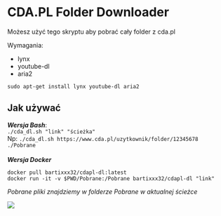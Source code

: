 

# CDA.PL Folder Downloader
Możesz użyć tego skryptu aby pobrać cały folder z cda.pl


Wymagania:

 - lynx<br>
 - youtube-dl
 - aria2
 
  `sudo apt-get install lynx youtube-dl aria2`
## Jak używać
***Wersja Bash***:
<br>
`./cda_dl.sh "link" "ścieżka"`
<br>Np: `./cda_dl.sh https://www.cda.pl/uzytkownik/folder/12345678 ./Pobrane` 
<br>
<br>***Wersja Docker***

    docker pull bartixxx32/cdapl-dl:latest 
    docker run -it -v $PWD/Pobrane:/Pobrane bartixxx32/cdapl-dl "link"
*Pobrane pliki znajdziemy w folderze Pobrane w aktualnej ścieżce* 




[![](https://images.microbadger.com/badges/image/bartixxx32/cdapl-dl.svg)](https://microbadger.com/images/bartixxx32/cdapl-dl "Badge")
